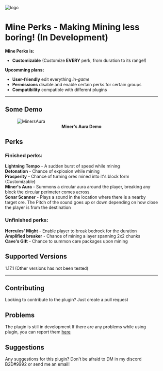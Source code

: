 ![logo](Assets/MinePerksLogo.png)
# Mine Perks - Making Mining less boring! (In Development)
**Mine Perks is:**
- **Customizable** (Customize **EVERY** perk, from duration to its range!)

**Upcomming plans:**
- **User-friendly** edit everything *in-game*
- **Permissions** disable and enable certain perks for certain groups
- **Compatibility** compatible with different plugins

----------

Some Demo
------------
<figure>
<img src="Assets/MinersAura.gif" alt="MinersAura" style="width:50is %">
<figcaption align = "center"><b>Miner's Aura Demo</b></figcaption>
</figure>

Perks
---------------
### Finished perks:
**Lightning Tempo** - A sudden burst of speed while mining </br>
**Detonation** - Chance of explosion while mining </br>
**Prosperity** - Chance of turning ores mined into it's block form (Customizable) </br>
**Miner's Aura** - Summons a circular aura around the player, breaking any block the circular perimeter comes across.</br>
**Sonar Scanner** - Plays a sound in the location where there is a nearby target ore. The Pitch of the sound goes up or down depending on how close the player is from the destination</br>

### Unfinished perks:
**Hercules' Might** - Enable player to break bedrock for the duration </br>
**Amplified breaker** - Chance of mining a layer spanning 2x2 chunks </br>
**Cave's Gift** - Chance to summon care packages upon mining </br>


Supported Versions
---------------
1.17.1 (Other versions has not been tested)

---------------

Contributing
---------------
Looking to contribute to the plugin? Just create a pull request

Problems
---------------
The plugin is still in development If there are any problems while using plugin, you can report them [here](https://github.com/TheB2D/MinePerks/issues/new)

Suggestions
---------------
Any suggestions for this plugin? Don't be afraid to DM in my discord B2D#9992 or send me an email!
